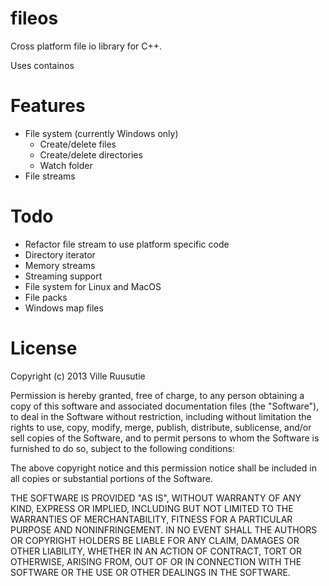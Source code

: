 fileos
======

Cross platform file io library for C++.

Uses containos


Features
========
- File system (currently Windows only)
  - Create/delete files
  - Create/delete directories
  - Watch folder
- File streams


Todo
====
- Refactor file stream to use platform specific code
- Directory iterator
- Memory streams
- Streaming support
- File system for Linux and MacOS
- File packs
- Windows map files


License
=======

Copyright (c) 2013 Ville Ruusutie

Permission is hereby granted, free of charge, to any person obtaining a copy
of this software and associated documentation files (the "Software"), to deal
in the Software without restriction, including without limitation the rights
to use, copy, modify, merge, publish, distribute, sublicense, and/or sell
copies of the Software, and to permit persons to whom the Software is furnished
to do so, subject to the following conditions:

The above copyright notice and this permission notice shall be included in all
copies or substantial portions of the Software.

THE SOFTWARE IS PROVIDED "AS IS", WITHOUT WARRANTY OF ANY KIND, EXPRESS OR
IMPLIED, INCLUDING BUT NOT LIMITED TO THE WARRANTIES OF MERCHANTABILITY,
FITNESS FOR A PARTICULAR PURPOSE AND NONINFRINGEMENT. IN NO EVENT SHALL
THE AUTHORS OR COPYRIGHT HOLDERS BE LIABLE FOR ANY CLAIM, DAMAGES OR OTHER
LIABILITY, WHETHER IN AN ACTION OF CONTRACT, TORT OR OTHERWISE, ARISING FROM,
OUT OF OR IN CONNECTION WITH THE SOFTWARE OR THE USE OR OTHER DEALINGS
IN THE SOFTWARE.